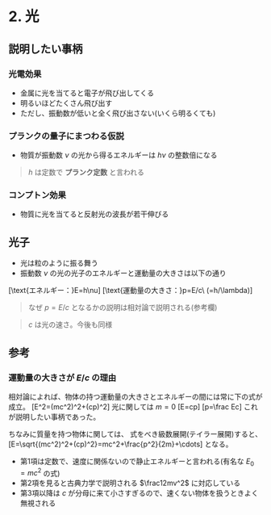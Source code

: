 # 2. 光

## 説明したい事柄

### 光電効果
- 金属に光を当てると電子が飛び出してくる
- 明るいほどたくさん飛び出す
- ただし、振動数が低いと全く飛び出さない(いくら明るくても)

### プランクの量子にまつわる仮説
- 物質が振動数 $\nu$ の光から得るエネルギーは $h\nu$ の整数倍になる

> $h$ は定数で **プランク定数** と言われる

### コンプトン効果
- 物質に光を当てると反射光の波長が若干伸びる

## 光子
- 光は粒のように振る舞う
- 振動数 $\nu$ の光の光子のエネルギーと運動量の大きさは以下の通り

 \[\text{エネルギー：}E=h\nu\]
 \[\text{運動量の大きさ：}p=E/c\ (=h/\lambda)\]

> なぜ $p=E/c$ となるかの説明は相対論で説明される(参考欄)

> $c$ は光の速さ。今後も同様

## 参考

### 運動量の大きさが $E/c$ の理由
相対論によれば、物体の持つ運動量の大きさとエネルギーの間には常に下の式が成立。
\[E^2=(mc^2)^2+(cp)^2\]
光に関しては $m=0$ 
\[E=cp\]
\[p=\frac Ec\]
これが説明したい事柄であった。

ちなみに質量を持つ物体に関しては、
式をべき級数展開(テイラー展開)すると、
\[E=\sqrt{(mc^2)^2+(cp)^2}=mc^2+\frac{p^2}{2m}+\cdots\]
となる。

- 第1項は定数で、速度に関係ないので静止エネルギーと言われる(有名な $E_0=mc^2$ の式)
- 第2項を見ると古典力学で説明される $\frac12mv^2$ に対応している
- 第3項以降は $c$ が分母に来て小さすぎるので、速くない物体を扱うときよく無視される
